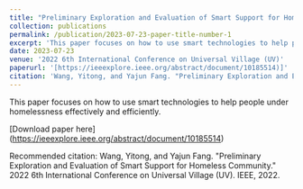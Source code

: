 ```yaml
---
title: "Preliminary Exploration and Evaluation of Smart Support for Homeless Community"
collection: publications
permalink: /publication/2023-07-23-paper-title-number-1
excerpt: 'This paper focuses on how to use smart technologies to help people under homelessness effectively and efficiently.'
date: 2023-07-23
venue: '2022 6th International Conference on Universal Village (UV)'
paperurl: '[https://ieeexplore.ieee.org/abstract/document/10185514)]'
citation: 'Wang, Yitong, and Yajun Fang. "Preliminary Exploration and Evaluation of Smart Support for Homeless Community." 2022 6th International Conference on Universal Village (UV). IEEE, 2022.'
---
```

This paper focuses on how to use smart technologies to help people under homelessness effectively and efficiently.

[Download paper here] (https://ieeexplore.ieee.org/abstract/document/10185514)

Recommended citation: Wang, Yitong, and Yajun Fang. "Preliminary Exploration and Evaluation of Smart Support for Homeless Community." 2022 6th International Conference on Universal Village (UV). IEEE, 2022.
